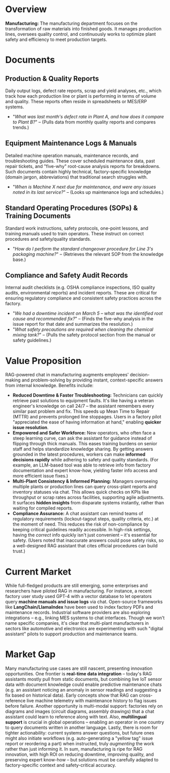 # Overview
**Manufacturing:** The manufacturing department focuses on the transformation of raw materials into finished goods. It manages production lines, oversees quality control, and continuously works to optimize plant safety and efficiency to meet production targets.

# Documents

## Production & Quality Reports
Daily output logs, defect rate reports, scrap and yield analyses, etc., which track how each production line or plant is performing in terms of volume and quality. These reports often reside in spreadsheets or MES/ERP systems.
* "*What was last month's defect rate in Plant A, and how does it compare to Plant B?*" – (Pulls data from monthly quality reports and compares trends.)

## Equipment Maintenance Logs & Manuals
Detailed machine operation manuals, maintenance records, and troubleshooting guides. These cover scheduled maintenance data, past repair tickets, and "five-why" root-cause analysis reports for breakdowns. Such documents contain highly technical, factory-specific knowledge (domain jargon, abbreviations) that traditional search struggles with.
* "*When is Machine X next due for maintenance, and were any issues noted in its last service?*" – (Looks up maintenance logs and schedules.)

## Standard Operating Procedures (SOPs) & Training Documents
Standard work instructions, safety protocols, one-point lessons, and training manuals used to train operators. These instruct on correct procedures and safety/quality standards.
* "*How do I perform the standard changeover procedure for Line 3's packaging machine?*" – (Retrieves the relevant SOP from the knowledge base.)

## Compliance and Safety Audit Records
Internal audit checklists (e.g. OSHA compliance inspections, ISO quality audits, environmental reports) and incident reports. These are critical for ensuring regulatory compliance and consistent safety practices across the factory.
* "*We had a downtime incident on March 5 – what was the identified root cause and recommended fix?*" – (Finds the five-why analysis in the issue report for that date and summarizes the resolution.)
* "*What safety precautions are required when cleaning the chemical mixing tank?*" – (Pulls the safety protocol section from the manual or safety guidelines.)

# Value Proposition
RAG-powered chat in manufacturing augments employees' decision-making and problem-solving by providing instant, context-specific answers from internal knowledge. Benefits include:

* **Reduced Downtime & Faster Troubleshooting:** Technicians can quickly retrieve past solutions to equipment faults. It's like having a veteran engineer's knowledge on call 24/7 – the assistant remembers every similar past problem and fix. This speeds up Mean Time to Repair (MTTR) and prevents prolonged line stoppages. Users in a factory pilot "appreciated the ease of having information at hand," enabling **quicker issue resolution**.
* **Empowered and Safer Workforce:** New operators, who often face a steep learning curve, can ask the assistant for guidance instead of flipping through thick manuals. This eases training burdens on senior staff and helps standardize knowledge sharing. By getting answers grounded in the latest procedures, workers can make **informed decisions rapidly** while adhering to safety and quality standards. (For example, an LLM-based tool was able to retrieve info from factory documentation and expert know-how, yielding faster info access and more efficient issue fixes.)
* **Multi-Plant Consistency & Informed Planning:** Managers overseeing multiple plants or production lines can query cross-plant reports and inventory statuses via chat. This allows quick checks on KPIs like throughput or scrap rates across facilities, supporting agile adjustments. It surfaces **hidden insights** from disparate systems instantly, rather than waiting for compiled reports.
* **Compliance Assurance:** A chat assistant can remind teams of regulatory requirements (lockout-tagout steps, quality criteria, etc.) at the moment of need. This reduces the risk of non-compliance by keeping critical guidelines readily accessible. In high-risk settings, having the *correct* info quickly isn't just convenient – it's essential for safety. (Users noted that inaccurate answers could pose safety risks, so a well-designed RAG assistant that cites official procedures can build trust.)

# Current Market
While full-fledged products are still emerging, some enterprises and researchers have piloted RAG in manufacturing. For instance, a recent factory user study used GPT-4 with a vector database to let operators query **machine manuals and issue logs** via chat. Open-source frameworks like **LangChain/LlamaIndex** have been used to index factory PDFs and maintenance records. Industrial software providers are also exploring integrations – e.g., linking MES systems to chat interfaces. Though we won't name specific companies, it's clear that multi-plant manufacturers in sectors like automotive and electronics are experimenting with such "digital assistant" pilots to support production and maintenance teams.

# Market Gap
Many manufacturing use cases are still nascent, presenting innovation opportunities. One frontier is **real-time data integration** – today's RAG assistants mostly pull from static documents, but combining live IoT sensor data with document knowledge could enable predictive maintenance chats (e.g. an assistant noticing an anomaly in sensor readings and suggesting a fix based on historical data). Early concepts show that RAG can cross-reference live machine telemetry with maintenance history to flag issues before failure. Another opportunity is multi-modal support: factories rely on diagrams and images (circuit diagrams, assembly drawings) that a chat assistant could learn to reference along with text. Also, **multilingual support** is crucial in global operations – enabling an operator in one country to query documents written in another language. Lastly, there is room for tighter actionability: current systems answer questions, but future ones might also initiate workflows (e.g. auto-generating a "yellow tag" issue report or reordering a part) when instructed, truly *augmenting* the work rather than just informing it. In sum, manufacturing is ripe for RAG innovation, with high ROI on reducing downtime, improving quality, and preserving expert know-how – but solutions must be carefully adapted to factory-specific context and safety-critical accuracy.
